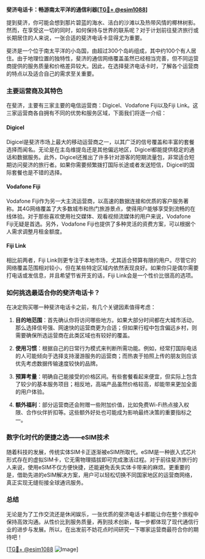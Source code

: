 **斐济电话卡：畅游南太平洋的通信利器[[TG💪+ @esim1088](https://t.me/s/esim1088)]**

提到斐济，你可能会想到那片碧蓝的海水、洁白的沙滩以及热带风情的椰林树影。然而，在享受这一切的同时，如何保持与世界的联系呢？对于计划前往斐济旅行或长期居住的人来说，一张合适的斐济电话卡显得尤为重要。

斐济是一个位于南太平洋的小岛国，由超过300个岛屿组成，其中约100个有人居住。由于地理位置的独特性，斐济的通信网络覆盖虽然已经相当完善，但不同运营商提供的服务质量和价格差异较大。因此，在选择斐济电话卡时，了解各个运营商的特点以及适合自己的需求至关重要。

### 主要运营商及其特色

在斐济，主要有三家主要的电信运营商：Digicel、Vodafone Fiji以及Fiji Link。这三家运营商各自拥有不同的优势和服务区域，下面我们将逐一介绍：

#### Digicel
Digicel是斐济市场上最大的移动运营商之一，以其广泛的信号覆盖和丰富的套餐选择而闻名。无论是在主岛维提岛还是其他偏远地区，Digicel都能提供稳定的通话和数据服务。此外，Digicel还推出了许多针对游客的短期流量包，非常适合短期访问斐济的旅行者。如果你需要频繁拨打国际长途或者发送短信，Digicel的国际套餐也是不错的选择。

#### Vodafone Fiji
Vodafone Fiji作为另一大主流运营商，以高速的数据连接和优质的客户服务著称。其4G网络覆盖了大多数城市和热门旅游景点，使得用户能够享受到流畅的在线体验。对于那些喜欢使用社交媒体、观看视频流媒体的用户来说，Vodafone Fiji无疑是首选。另外，Vodafone Fiji也提供了多种灵活的资费方案，可以根据个人需求调整月租金额度。

#### Fiji Link
相比前两者，Fiji Link则更专注于本地市场，尤其适合预算有限的用户。尽管它的网络覆盖范围相对较小，但在某些特定区域内依然表现良好。如果你只是偶尔需要打电话或发信息，并且希望节省开支的话，Fiji Link会是一个性价比很高的选项。

### 如何挑选最适合你的斐济电话卡？

在决定购买哪一种斐济电话卡之前，有几个关键因素值得考虑：

1. **目的地范围**：首先确认你将访问哪些地方。如果大部分时间都在大城市活动，那么选择信号强、网速快的运营商更为合适；但如果行程中包含偏远乡村，则需要确保所选运营商在此类区域也有较好的覆盖。

2. **使用习惯**：根据自己的日常行为模式来判断所需功能。例如，经常打国际电话的人可能倾向于选择支持漫游服务的运营商；而热衷于拍照上传的朋友则应该优先考虑数据传输速度较快的品牌。

3. **预算考量**：明确自己能接受的价格区间。有些套餐看起来便宜，但实际上包含了较少的基本服务项目；相反地，高端产品虽然价格较高，却能带来更加全面的用户体验。

4. **额外福利**：部分运营商还会附赠一些附加价值，比如免费Wi-Fi热点接入权限、合作伙伴折扣等。这些额外好处也可能成为影响最终决策的重要指标之一。

### 数字化时代的便捷之选——eSIM技术

随着科技的发展，传统实体SIM卡正逐渐被eSIM所取代。eSIM是一种嵌入式芯片形式存在的虚拟SIM卡，它无需物理插拔即可完成激活过程。对于前往斐济旅行的人来说，使用eSIM不仅方便快捷，还能避免丢失实体卡带来的麻烦。更重要的是，借助先进的eSIM解决方案，用户可以轻松切换不同国家地区的运营商网络，真正实现无缝衔接全球通讯服务。

### 总结

无论是为了工作交流还是休闲娱乐，一张优质的斐济电话卡都能让你在整个旅程中保持高效沟通。从性价比到服务质量，再到技术创新，每一步都体现了现代通信行业的进步与发展。所以，在出发前不妨花点时间研究一下哪家运营商最符合你的期待吧！

[[TG💪+ @esim1088](https://t.me/s/esim1088) ![Image](https://i.postimg.cc/4NQfJmqS/Snipaste-2025-05-13-00-14-12.png)]